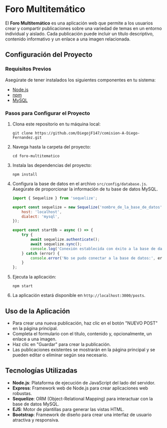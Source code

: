 

# Foro Multitemático

El **Foro Multitemático** es una aplicación web que permite a los usuarios crear y compartir publicaciones sobre una variedad de temas en un entorno individual y aislado. Cada publicación puede incluir un título descriptivo, contenido informativo y un enlace a una imagen relacionada.

## Configuración del Proyecto

### Requisitos Previos

Asegúrate de tener instalados los siguientes componentes en tu sistema:

- [Node.js](https://nodejs.org/)
- [npm](https://www.npmjs.com/)
- [MySQL](https://www.mysql.com/) 

### Pasos para Configurar el Proyecto

1. Clona este repositorio en tu máquina local:

   ```shell
   git clone https://github.com/DiegojF147/comision-A-Diego-Fernandez.git
   ```

2. Navega hasta la carpeta del proyecto:

   ```shell
   cd foro-multitematico
   ```

3. Instala las dependencias del proyecto:

   ```shell
   npm install
   ```

4. Configura la base de datos en el archivo `src/config/database.js`. Asegúrate de proporcionar la información de tu base de datos MySQL.

   ```javascript
   import { Sequelize } from 'sequelize';

   export const sequelize = new Sequelize('nombre_de_la_base_de_datos', 'usuario', 'contraseña', {
       host: 'localhost',
       dialect: 'mysql',
   });

   export const startDb = async () => {
       try {
           await sequelize.authenticate();
           await sequelize.sync();
           console.log('Conexión establecida con éxito a la base de datos.');
       } catch (error) {
           console.error('No se pudo conectar a la base de datos:', error);
       }
   };
   ```

5. Ejecuta la aplicación:

   ```shell
   npm start
   ```

6. La aplicación estará disponible en `http://localhost:3000/posts`.

## Uso de la Aplicación

- Para crear una nueva publicación, haz clic en el botón "NUEVO POST" en la página principal.
- Completa el formulario con el título, contenido y, opcionalmente, un enlace a una imagen.
- Haz clic en "Guardar" para crear la publicación.
- Las publicaciones existentes se mostrarán en la página principal y se pueden editar o eliminar según sea necesario.

## Tecnologías Utilizadas

- **Node.js**: Plataforma de ejecución de JavaScript del lado del servidor.
- **Express**: Framework web de Node.js para crear aplicaciones web robustas.
- **Sequelize**: ORM (Object-Relational Mapping) para interactuar con la base de datos MySQL.
- **EJS**: Motor de plantillas para generar las vistas HTML.
- **Bootstrap**: Framework de diseño para crear una interfaz de usuario atractiva y responsiva.



